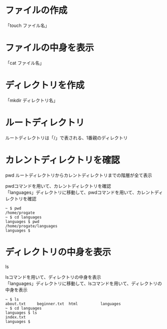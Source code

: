 # ファイルの作成  
「touch ファイル名」  
# ファイルの中身を表示  
「cat ファイル名」  
# ディレクトリを作成  
「mkdir ディレクトリ名」  
# ルートディレクトリ  
ルートディレクトリは「/」で表される、1番親のディレクトリ  
# カレントディレクトリを確認  
pwd
ルートディレクトリからカレントディレクトリまでの階層が全て表示 

pwdコマンドを用いて、カレントディレクトリを確認  
「languages」ディレクトリに移動して、pwdコマンドを用いて、カレントディレクトリを確認  
```
~ $ pwd
/home/progate
~ $ cd languages
languages $ pwd
/home/progate/languages
languages $
```
# ディレクトリの中身を表示  
ls  

lsコマンドを用いて、ディレクトリの中身を表示  
「languages」ディレクトリに移動して、lsコマンドを用いて、ディレクトリの中身を表示  
```
~ $ ls
about.txt     beginner.txt  html          languages
~ $ cd languages
languages $ ls
index.txt
languages $
```
